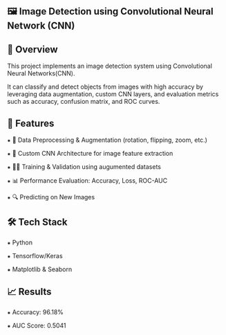 **🖼️ Image Detection using Convolutional Neural Network (CNN)** 
-------------------------------------------------------------

📌 Overview
--------------
 This project implements an image detection system using Convolutional Neural Networks(CNN).
 
 It can classify and detect objects from images with high accuracy by leveraging data augmentation, custom CNN layers, and evaluation metrics such as accuracy, confusion matrix, and ROC curves.
 

 
 🚀 Features 
 ---------------
⁕ 📂 Data Preprocessing & Augmentation (rotation, flipping, zoom, etc.) 

⁕ 🧠 Custom CNN Architecture for image feature extraction

 ⁕ 🏋️‍♂️ Training & Validation using augumented datasets
 
 ⁕ 📊 Performance Evaluation: Accuracy, Loss, ROC-AUC
 
 ⁕ 🔍 Predicting on New Images 
 
 

 
🛠️ Tech Stack 
---------------
⁕ Python 

⁕ Tensorflow/Keras 

⁕ Matplotlib & Seaborn 




📈 Results 
-------------
⁕ Accuracy: 96.18% 

⁕ AUC Score: 0.5041


